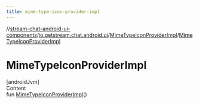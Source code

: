 ```yaml
---
title: mime-type-icon-provider-impl
---
```

//[stream-chat-android-ui-components](../../../index.md)/[io.getstream.chat.android.ui](../index.md)/[MimeTypeIconProviderImpl](index.md)/[MimeTypeIconProviderImpl](MimeTypeIconProviderImpl.md)



# MimeTypeIconProviderImpl  
[androidJvm]  
Content  
fun [MimeTypeIconProviderImpl](MimeTypeIconProviderImpl.md)()  



